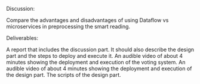 Discussion:

Compare the advantages and disadvantages of using Dataflow vs microservices in preprocessing the smart reading.

Deliverables:

A report that includes the discussion part. It should also describe the design part and the steps to deploy and execute it.
An audible video of about 4 minutes showing the deployment and execution of the voting system.
An audible video of about 4 minutes showing the deployment and execution of the design part.
The scripts of the design part.
